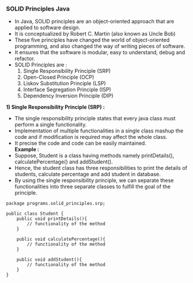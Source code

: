 ### SOLID Principles Java
- In Java, SOLID principles are an object-oriented approach that are applied to software design.
- It is conceptualized by Robert C. Martin (also known as Uncle Bob)
- These five principles have changed the world of object-oriented programming, and also changed the way of writing pieces of software.
- It ensures that the software is modular, easy to understand, debug and refactor.
- SOLID Principles are :
   1) Single Responsibility Principle (SRP)
   2) Open-Closed Principle (OCP)
   3) Liskov Substitution Principle (LSP)
   4) Interface Segregation Principle (ISP)
   5) Dependency Inversion Principle (DIP)

**1) Single Responsibility Principle (SRP) :**
- The single responsibility principle states that every java class must perform a single functionality.
- Implementation of multiple functionalities in a single class mashup the code and if modification is required may affect the whole class.
- It precise the code and code can be easily maintained. <br>
**Example :**
- Suppose, Student is a class having methods namely printDetails(), calculatePercentage() and addStudent(). 
- Hence, the student class has three responsibilities to print the details of students, calculate percentage and add student in database.
- By using the single responsibility principle, we can separate these functionalities into three separate classes to fulfill the goal of the principle.

```
package programs.solid_principles.srp;

public class Student {
    public void printDetails(){
        // functionality of the method
    }
    
    public void calculatePercentage(){
        // functionality of the method
    }
    
    public void addStudent(){
        // functionality of the method
    }
}

```

